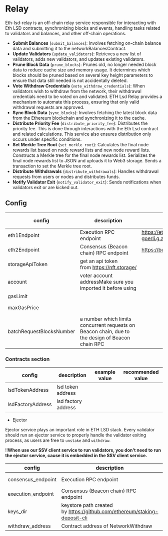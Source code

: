 # Relay

Eth-lsd-relay is an off-chain relay service responsible for interacting with Eth LSD contracts, synchronizing blocks and events, handling tasks related to validators and balances, and other off-chain operations.

- **Submit Balances** (`submit_balances`): Involves fetching on-chain balance data and submitting it to the networkBalancesContract.
- **Update Validators** (`update_validators`): Retrieves a new list of validators, adds new validators, and updates existing validators.
- **Prune Block Data** (`prune_blocks`): Prunes old, no longer needed block data to reduce cache size and memory usage. It determines which blocks should be pruned based on several key height parameters to ensure that data still needed is not accidentally deleted.
- **Vote Withdraw Credentials** (`vote_withdraw_credentials`): When validators wish to withdraw from the network, their withdrawal credentials need to be voted on and validated. ETH Lsd Relay provides a mechanism to automate this process, ensuring that only valid withdrawal requests are approved.
- **Sync Block Data** (`sync_blocks`): Involves fetching the latest block data from the Ethereum blockchain and synchronizing it to the cache.
- **Distribute Priority Fee** (`distribute_priority_fee`): Distributes the priority fee. This is done through interactions with the Eth Lsd contract and related calculations. This service also ensures distribution only occurs under specific conditions.
- **Set Merkle Tree Root** (`set_merkle_root`): Calculates the final node rewards list based on node reward lists and new node reward lists. Constructs a Merkle tree for the final node rewards list. Serializes the final node rewards list to JSON and uploads it to Web3 storage. Sends a transaction to set the Merkle tree root.
- **Distribute Withdrawals** (`distribute_withdrawals`): Handles withdrawal requests from users or nodes and distributes funds.
- **Notify Validator Exit** (`notify_validator_exit`): Sends notifications when validators exit or are kicked out.

## Config

| config | description | example value | recommended value |
| --- | --- | --- | --- |
| eth1Endpoint | Execution RPC endpoint | https://eth-goerli.g.alchemy.com/v2/XXXXXXXXXXXXXXXXXXXXXXXXXXXXXXXX |  |
| eth2Endpoint | Consensus (Beacon chain) RPC endpoint | https://beacon-lighthouse-goerli.stafi.io/ |  |
| storageApiToken | get an api token from https://nft.storage/ |  |  |
| account | voter account addressMake sure you imported it before using |  |  |
| gasLimit |  |  | 3000000 |
| maxGasPrice |  |  | 60000000000 (in wei) |
| batchRequestBlocksNumber | a number which limits concurrent requests on Beacon chain, due to the design of Beacon chain RPC |  | 32 |

### Contracts section

| config | description | example value | recommended value |
| --- | --- | --- | --- |
| lsdTokenAddress | lsd token address |  |  |
| lsdFactoryAddress | lsd factory address |  |  |
- Ejector
    
Ejector service plays an important role in ETH LSD stack. Every validator should run an ejector service to properly handle the validator exiting process, as users are free to `unstake` and `withdraw`.
    
‼️**When use our SSV client service to run validators, you don't need to run the ejector service, cause it is embedded in the SSV client service.**
    
| config | description | example value |
| --- | --- | --- |
| consensus_endpoint | Execution RPC endpoint | https://eth-goerli.g.alchemy.com/v2/XXXXXXXXXXXXXXXXXXXXXXXXXXXXXXXX |
| execution_endpoint | Consensus (Beacon chain) RPC endpoint | https://beacon-lighthouse-goerli.stafi.io/ |
| keys_dir | keystore path created by https://github.com/ethereum/staking-deposit-cli | ./validator_keys |
| withdraw_address | Contract address of NetworkWithdraw | 0x_NETWORK_WITHDRAW_CONTRACT_ADDR |